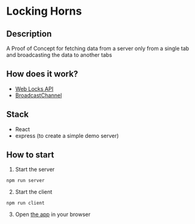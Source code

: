 # Locking Horns

## Description
A Proof of Concept for fetching data from a server only from a single tab and broadcasting the data to another tabs

## How does it work?
- [Web Locks API](https://developer.mozilla.org/en-US/docs/Web/API/Web_Locks_API)
- [BroadcastChannel](https://developer.mozilla.org/en-US/docs/Web/API/BroadcastChannel)

## Stack
- React
- express (to create a simple demo server)

## How to start
1. Start the server
```console
npm run server
```
2. Start the client
```console
npm run client
```
3. Open [the app](http://localhost:8080) in your browser
